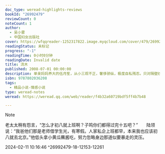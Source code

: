 ```yaml
---
doc_type: weread-highlights-reviews
bookId: "26992479"
reviewCount: 0
noteCount: 1
author:
  - 吴小雾
  - 中国妇女出版社
cover: https://wfqqreader-1252317822.image.myqcloud.com/cover/479/26992479/t7_26992479.jpg
readingStatus: 未标记
progress: "-1"
readingTime: 0小时0分钟
readingDate: Invalid date
title: 流木
published: 2008-07-01 00:00:00
description: 单亲妈妈养大的伍月笙，从小三观不正，奢侈骄纵，极度自私残忍。只对隔壁纹身小店的店主李述另眼相待，然而他却在她考上大学的那一年，突兀地离开了这座小县城。原本就对男人的责任心充满怀疑的伍月笙，经过此事更不相信婚姻。大学毕业后，伍月笙进入省城一家报社实习。因街头一场小小的追尾事件，邂逅暴碳男陆领，一场秧及周边的火山喷发盛况由此展开。在母亲程元元的阴谋安排下，伍月笙和陆领火速完婚。两人感情初露端倪，伍月笙却在工作中意外重逢李述。
isbn: 9787802036208
tags:
  - 精品小说-情感小说
type: weread-notes
weread: https://weread.qq.com/web/reader/f4b32a60719bdf5ff4b7b48

---
```







































> [!NOTE] 
> 老太太稍有怨言，“怎么才初八就上班啊？子鸣你们都得过完十五吧？”　　陆领说：“我爸他们那是老师借学生光，有寒假。人家私企上班都早，本来我也应该初八就去北京。”他低头拿小黄瓜蘸酱吃，努力忽略身边那道似要暴走的灵压。
> 
> 2024-02-11 10:16:46 ^26992479-18-12153-12261











